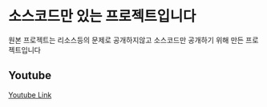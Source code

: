 # 소스코드만 있는 프로젝트입니다

원본 프로젝트는 리소스등의 문제로 공개하지않고 소스코드만 공개하기 위해 만든 프로젝트입니다

## Youtube
[Youtube Link]([https://www.youtube.com/watch?v=21wzPrDZCqk](https://www.youtube.com/watch?v=IE32G41uqKw)https://www.youtube.com/watch?v=IE32G41uqKw)
